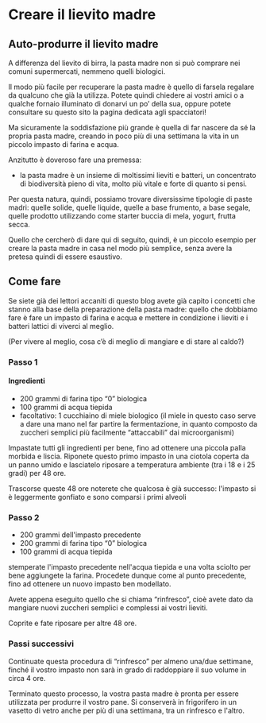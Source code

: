 # Creare il lievito madre

## Auto-produrre il lievito madre

A differenza del lievito di birra, la pasta madre non si può comprare nei comuni supermercati, nemmeno quelli biologici.

Il modo più facile per recuperare la pasta madre è quello di farsela regalare da qualcuno che già la utilizza.
Potete quindi chiedere ai vostri amici o a qualche fornaio illuminato di donarvi un po’ della sua, oppure potete consultare su questo sito la pagina dedicata agli spacciatori!

Ma sicuramente la soddisfazione più grande è quella di far nascere da sé la propria pasta madre, creando in poco più di una settimana la vita in un piccolo impasto di farina e acqua.

Anzitutto è doveroso fare una premessa:

- la pasta madre è un insieme di moltissimi lieviti e batteri, un concentrato di biodiversità pieno di vita, molto più vitale e forte di quanto si pensi.

Per questa natura, quindi, possiamo trovare diversissime tipologie di paste madri: quelle solide, quelle liquide, quelle a base frumento, a base segale, quelle prodotto utilizzando come starter buccia di mela, yogurt, frutta secca.

Quello che cercherò di dare qui di seguito, quindi, è un piccolo esempio per creare la pasta madre in casa nel modo più semplice, senza avere la pretesa quindi di essere esaustivo.

## Come fare

Se siete già dei lettori accaniti di questo blog avete già capito i concetti che stanno alla base della preparazione della pasta madre: quello che dobbiamo fare è fare un impasto di farina e acqua e mettere in condizione i lieviti e i batteri lattici di viverci al meglio.

(Per vivere al meglio, cosa c’è di meglio di mangiare e di stare al caldo?)

### Passo 1

#### Ingredienti

- 200 grammi di farina tipo “0” biologica
- 100 grammi di acqua tiepida
- facoltativo: 1 cucchiaino di miele biologico (il miele in questo caso serve a dare una mano nel far partire la fermentazione, in quanto composto da zuccheri semplici più facilmente “attaccabili” dai microorganismi)

Impastate tutti gli ingredienti per bene, fino ad ottenere una piccola palla morbida e liscia.
Riponete questo primo impasto in una ciotola coperta da un panno umido e lasciatelo riposare a temperatura ambiente (tra i 18 e i 25 gradi) per 48 ore.

Trascorse queste 48 ore noterete che qualcosa è già successo: l'impasto si è leggermente gonfiato e sono comparsi i primi alveoli

### Passo 2

- 200 grammi dell'impasto precedente
- 200 grammi di farina tipo “0” biologica
- 100 grammi di acqua tiepida

stemperate l'impasto precedente nell'acqua tiepida e una volta sciolto per bene aggiungete la farina.
Procedete dunque come al punto precedente, fino ad ottenere un nuovo impasto ben modellato.

Avete appena eseguito quello che si chiama “rinfresco”, cioè avete dato da mangiare nuovi zuccheri semplici e complessi ai vostri lieviti.

Coprite e fate riposare per altre 48 ore.

### Passi successivi

Continuate questa procedura di “rinfresco” per almeno una/due settimane, finché il vostro impasto non sarà in grado di raddoppiare il suo volume in circa 4 ore.

Terminato questo processo, la vostra pasta madre è pronta per essere utilizzata per produrre il vostro pane.
Si conserverà in frigorifero in un vasetto di vetro anche per più di una settimana, tra un rinfresco e l'altro.
